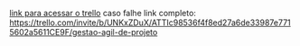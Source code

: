 [link para acessar o trello](https://trello.com/invite/b/UNKxZDuX/ATTIc98536f4f8ed27a6de33987e7715602a5611CE9F/gestao-agil-de-projeto)
caso falhe link completo: https://trello.com/invite/b/UNKxZDuX/ATTIc98536f4f8ed27a6de33987e7715602a5611CE9F/gestao-agil-de-projeto
